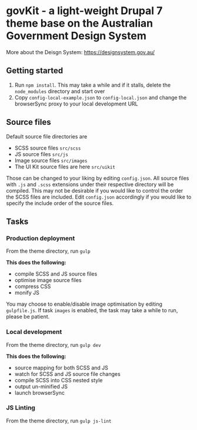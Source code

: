 # govKit - a light-weight Drupal 7 theme base on the Australian Government Design System

More about the Deisgn System: https://designsystem.gov.au/

## Getting started
1. Run `npm install`. This may take a while and if it stalls, delete the `node_modules` directory and start over
2. Copy `config-local-example.json` to `config-local.json` and change the browserSync proxy to your local development URL

## Source files

Default source file directories are

* SCSS source files `src/scss`
* JS source files `src/js`
* Image source files `src/images`
* The UI Kit source files are here `src/uikit`

Those can be changed to your liking by editing `config.json`. All source files with `.js` and `.scss` extensions under their respective directory will be compiled. This may not be desirable if you would like to control the order the SCSS files are included. Edit `config.json` accordingly if you would like to specify the include order of the source files.

## Tasks

### Production deployment

From the theme directory, run `gulp`

**This does the following:**
* compile SCSS and JS source files
* optimise image source files
* compress CSS
* monify JS

You may choose to enable/disable image optimisation by editing `gulpfile.js`. If task `images` is enabled, the task may take a while to run, please be patient.

### Local development

From the theme directory, run `gulp dev`

**This does the following:**
* source mapping for both SCSS and JS
* watch for SCSS and JS source file changes
* compile SCSS into CSS nested style
* output un-minified JS
* launch browserSync 

### JS Linting

From the theme directory, run `gulp js-lint`

